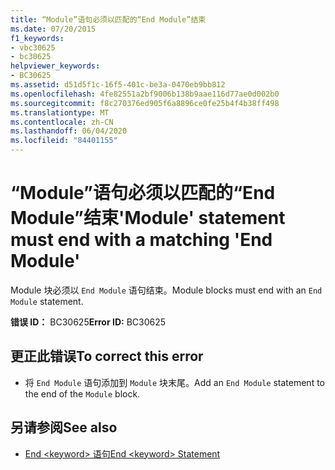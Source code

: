 ```yaml
---
title: “Module”语句必须以匹配的“End Module”结束
ms.date: 07/20/2015
f1_keywords:
- vbc30625
- bc30625
helpviewer_keywords:
- BC30625
ms.assetid: d51d5f1c-16f5-401c-be3a-0470eb9bb812
ms.openlocfilehash: 4fe82551a2bf9006b138b9aae116d77ae0d002b0
ms.sourcegitcommit: f8c270376ed905f6a8896ce0fe25b4f4b38ff498
ms.translationtype: MT
ms.contentlocale: zh-CN
ms.lasthandoff: 06/04/2020
ms.locfileid: "84401155"
---
```

# <a name="module-statement-must-end-with-a-matching-end-module"></a><span data-ttu-id="d7a1a-102">“Module”语句必须以匹配的“End Module”结束</span><span class="sxs-lookup"><span data-stu-id="d7a1a-102">'Module' statement must end with a matching 'End Module'</span></span>
<span data-ttu-id="d7a1a-103">Module 块必须以 `End Module` 语句结束。</span><span class="sxs-lookup"><span data-stu-id="d7a1a-103">Module blocks must end with an `End Module` statement.</span></span>  
  
 <span data-ttu-id="d7a1a-104">**错误 ID：** BC30625</span><span class="sxs-lookup"><span data-stu-id="d7a1a-104">**Error ID:** BC30625</span></span>  
  
## <a name="to-correct-this-error"></a><span data-ttu-id="d7a1a-105">更正此错误</span><span class="sxs-lookup"><span data-stu-id="d7a1a-105">To correct this error</span></span>  
  
- <span data-ttu-id="d7a1a-106">将 `End Module` 语句添加到 `Module` 块末尾。</span><span class="sxs-lookup"><span data-stu-id="d7a1a-106">Add an `End Module` statement to the end of the `Module` block.</span></span>  
  
## <a name="see-also"></a><span data-ttu-id="d7a1a-107">另请参阅</span><span class="sxs-lookup"><span data-stu-id="d7a1a-107">See also</span></span>

- [<span data-ttu-id="d7a1a-108">End \<keyword> 语句</span><span class="sxs-lookup"><span data-stu-id="d7a1a-108">End \<keyword> Statement</span></span>](../language-reference/statements/end-keyword-statement.md)
